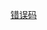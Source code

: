 
[错误码][1]
 
 
 [1]: https://github.com/zhaoyang21cn/ILiveSDK_Android_Demos/blob/master/doc/ILiveSDK/error.md
